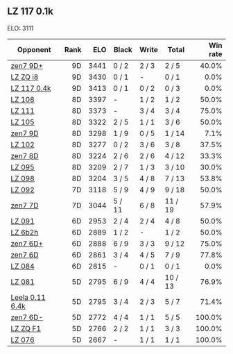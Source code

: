 ## LZ 117 0.1k ##

ELO: 3111

Opponent | Rank | ELO | Black | Write | Total | Win rate
---------|-----:|----:|-------|-------|-------|-------:
[zen7 9D+](zen7%209D+.md) | 9D | 3441 | 0 / 2 | 2 / 3 | 2 / 5 | 40.0%
[LZ ZQ i8](LZ%20ZQ%20i8.md) | 9D | 3430 | 0 / 1 | - | 0 / 1 | 0.0%
[LZ 117 0.4k](LZ%20117%200.4k.md) | 9D | 3413 | 0 / 1 | 0 / 2 | 0 / 3 | 0.0%
[LZ 108](LZ%20108.md) | 8D | 3397 | - | 1 / 2 | 1 / 2 | 50.0%
[LZ 111](LZ%20111.md) | 8D | 3373 | - | 3 / 4 | 3 / 4 | 75.0%
[LZ 105](LZ%20105.md) | 8D | 3322 | 2 / 5 | 1 / 1 | 3 / 6 | 50.0%
[zen7 9D](zen7%209D.md) | 8D | 3298 | 1 / 9 | 0 / 5 | 1 / 14 | 7.1%
[LZ 102](LZ%20102.md) | 8D | 3277 | 0 / 2 | 3 / 6 | 3 / 8 | 37.5%
[zen7 8D](zen7%208D.md) | 8D | 3224 | 2 / 6 | 2 / 6 | 4 / 12 | 33.3%
[LZ 095](LZ%20095.md) | 8D | 3209 | 2 / 7 | 1 / 3 | 3 / 10 | 30.0%
[LZ 098](LZ%20098.md) | 8D | 3204 | 3 / 5 | 4 / 8 | 7 / 13 | 53.8%
[LZ 092](LZ%20092.md) | 7D | 3118 | 5 / 9 | 4 / 9 | 9 / 18 | 50.0%
[zen7 7D](zen7%207D.md) | 7D | 3044 | 5 / 11 | 6 / 8 | 11 / 19 | 57.9%
[LZ 091](LZ%20091.md) | 6D | 2953 | 2 / 4 | 2 / 4 | 4 / 8 | 50.0%
[LZ 6b2h](LZ%206b2h.md) | 6D | 2889 | 1 / 2 | - | 1 / 2 | 50.0%
[zen7 6D+](zen7%206D+.md) | 6D | 2888 | 6 / 9 | 3 / 3 | 9 / 12 | 75.0%
[zen7 6D](zen7%206D.md) | 6D | 2861 | 3 / 4 | 4 / 5 | 7 / 9 | 77.8%
[LZ 084](LZ%20084.md) | 6D | 2815 | - | 0 / 1 | 0 / 1 | 0.0%
[LZ 081](LZ%20081.md) | 5D | 2795 | 6 / 9 | 4 / 4 | 10 / 13 | 76.9%
[Leela 0.11 6.4k](Leela%200.11%206.4k.md) | 5D | 2795 | 3 / 4 | 2 / 3 | 5 / 7 | 71.4%
[zen7 6D-](zen7%206D-.md) | 5D | 2772 | 4 / 4 | 1 / 1 | 5 / 5 | 100.0%
[LZ ZQ F1](LZ%20ZQ%20F1.md) | 5D | 2766 | 2 / 2 | 1 / 1 | 3 / 3 | 100.0%
[LZ 076](LZ%20076.md) | 5D | 2667 | - | 1 / 1 | 1 / 1 | 100.0%
